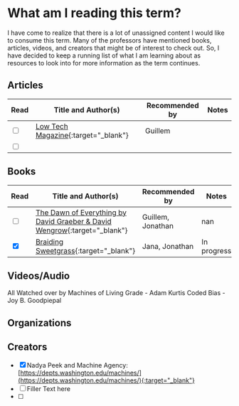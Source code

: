# What am I reading this term? 

I have come to realize that there is a lot of unassigned content I would like to consume this term. Many of the professors have mentioned books, articles, videos, and creators that might be of interest to check out. So, I have decided to keep a running list of what I am learning about as resources to look into for more information as the term continues.


<!-- 
<input type="checkbox" />         = Empty Checkbox
<input checked type="checkbox" /> = Checked Checkbox
-->

## Articles 
| Read | Title and Author(s)| Recommended by      | Notes               |
|------|--------------------|---------------------|---------------------|
| <input type="checkbox" /> | [Low Tech Magazine](https://solar.lowtechmagazine.com/){:target="_blank"} | Guillem | |
| <input type="checkbox" /> | | | | |

## Books 

| Read | Title and Author(s)| Recommended by      | Notes               |
|------|--------------------|---------------------|---------------------|
|<input type="checkbox" />|[The Dawn of Everything by David Graeber & David Wengrow](https://blackbooksdotpub.wordpress.com/wp-content/uploads/2021/10/david-graeber-david-wengrow-the-dawn-of-everything_-a-new-history-of-humanity-farrar-straus-and-giroux-2021.pdf){:target="_blank"}|Guillem, Jonathan |nan|
|<input checked type="checkbox" />|[Braiding Sweetgrass](https://www.booksfree.org/wp-content/uploads/2021/09/9781571313560.pdf){:target="_blank"}|Jana, Jonathan |In progress |

## Videos/Audio 

All Watched over by Machines of Living Grade - Adam Kurtis 
Coded Bias - Joy B. 
Goodpiepal 


## Organizations 


## Creators 

- [X] Nadya Peek and Machine Agency: [https://depts.washington.edu/machines/](https://depts.washington.edu/machines/){:target="_blank"}
- [ ] Filler Text here 
- [ ] 

